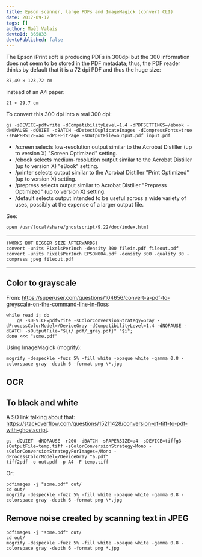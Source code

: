 ```yaml
---
title: Epson scanner, large PDFs and ImageMagick (convert CLI)
date: 2017-09-12
tags: []
author: Maël Valais
devtoId: 365833
devtoPublished: false
---
```


The Epson iPrint soft is producing PDFs in 300dpi but the 300 information does not seem to be stored in the PDF metadata; thus, the PDF reader thinks by default that it is a 72 dpi PDF and thus the huge size:

    87,49 × 123,72 cm

instead of an A4 paper:

    21 × 29,7 cm

To convert this 300 dpi into a real 300 dpi:

    gs -sDEVICE=pdfwrite -dCompatibilityLevel=1.4 -dPDFSETTINGS=/ebook -dNOPAUSE -dQUIET -dBATCH -dDetectDuplicateImages -dCompressFonts=true -sPAPERSIZE=a4 -dPDFFitPage -sOutputFile=output.pdf input.pdf

- /screen selects low-resolution output similar to the Acrobat Distiller (up to version X) "Screen Optimized" setting.
- /ebook selects medium-resolution output similar to the Acrobat Distiller (up to version X) "eBook" setting.
- /printer selects output similar to the Acrobat Distiller "Print Optimized" (up to version X) setting.
- /prepress selects output similar to Acrobat Distiller "Prepress Optimized" (up to version X) setting.
- /default selects output intended to be useful across a wide variety of uses, possibly at the expense of a larger output file.

See:

    open /usr/local/share/ghostscript/9.22/doc/index.html

---

    (WORKS BUT BIGGER SIZE AFTERWARDS)
    convert -units PixelsPerInch -density 300 filein.pdf fileout.pdf
    convert -units PixelsPerInch EPSON004.pdf -density 300 -quality 30 -compress jpeg fileout.pdf

---

## Color to grayscale

From: <https://superuser.com/questions/104656/convert-a-pdf-to-greyscale-on-the-command-line-in-floss>

```shell
while read i; do
    gs -sDEVICE=pdfwrite -sColorConversionStrategy=Gray -dProcessColorModel=/DeviceGray -dCompatibilityLevel=1.4 -dNOPAUSE -dBATCH -sOutputFile="${i/.pdf/_gray.pdf}" "$i";
done <<< "some.pdf"
```

Using ImageMagick (mogrify):

```shell
mogrify -despeckle -fuzz 5% -fill white -opaque white -gamma 0.8 -colorspace gray -depth 6 -format png \*.jpg
```

## OCR

## To black and white

A SO link talking about that: <https://stackoverflow.com/questions/15211428/conversion-of-tiff-to-pdf-with-ghostscript>.

```shell
gs -dQUIET -dNOPAUSE -r200 -dBATCH -sPAPERSIZE=a4 -sDEVICE=tiffg3 -sOutputFile=temp.tiff -sColorConversionStrategy=Mono -sColorConversionStrategyForImages=/Mono -dProcessColorModel=/DeviceGray "a.pdf"
tiff2pdf -o out.pdf -p A4 -F temp.tiff
```

Or:

```shell
pdfimages -j "some.pdf" out/
cd out/
mogrify -despeckle -fuzz 5% -fill white -opaque white -gamma 0.8 -colorspace gray -depth 6 -format png \*.jpg
```

## Remove noise created by scanning text in JPEG

```shell
pdfimages -j "some.pdf" out/
cd out/
mogrify -despeckle -fuzz 5% -fill white -opaque white -gamma 0.8 -colorspace gray -depth 6 -format png *.jpg
```
